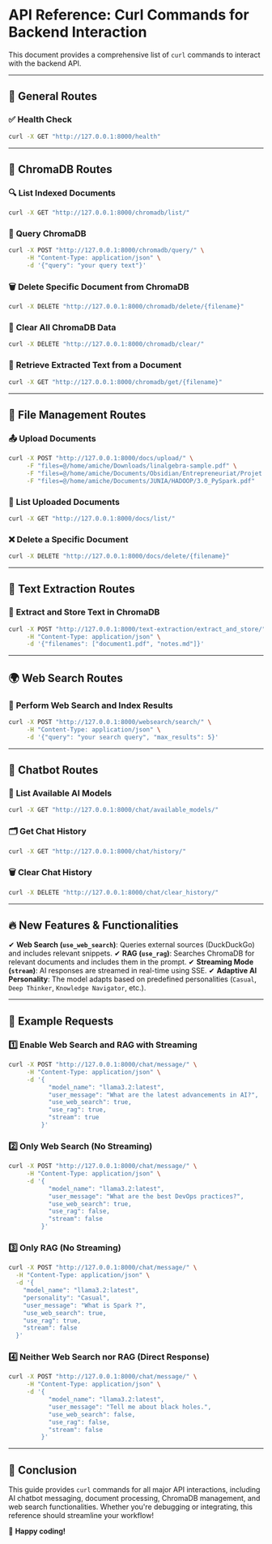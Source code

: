 # API Reference: Curl Commands for Backend Interaction

This document provides a comprehensive list of `curl` commands to interact with the backend API.

---

## 📌 **General Routes**

### ✅ **Health Check**
```sh
curl -X GET "http://127.0.0.1:8000/health"
```

---

## 📂 **ChromaDB Routes**

### 🔍 **List Indexed Documents**
```sh
curl -X GET "http://127.0.0.1:8000/chromadb/list/"
```

### 🔎 **Query ChromaDB**
```sh
curl -X POST "http://127.0.0.1:8000/chromadb/query/" \
     -H "Content-Type: application/json" \
     -d '{"query": "your query text"}'
```

### 🗑 **Delete Specific Document from ChromaDB**
```sh
curl -X DELETE "http://127.0.0.1:8000/chromadb/delete/{filename}"
```

### 🚀 **Clear All ChromaDB Data**
```sh
curl -X DELETE "http://127.0.0.1:8000/chromadb/clear/"
```

### 📄 **Retrieve Extracted Text from a Document**
```sh
curl -X GET "http://127.0.0.1:8000/chromadb/get/{filename}"
```

---

## 📁 **File Management Routes**

### 📤 **Upload Documents**
```sh
curl -X POST "http://127.0.0.1:8000/docs/upload/" \
     -F "files=@/home/amiche/Downloads/linalgebra-sample.pdf" \
     -F "files=@/home/amiche/Documents/Obsidian/Entrepreneuriat/Projet d'Entreprise Multifonctionnelle en Afrique.md" \
     -F "files=@/home/amiche/Documents/JUNIA/HADOOP/3.0_PySpark.pdf"
```

### 📂 **List Uploaded Documents**
```sh
curl -X GET "http://127.0.0.1:8000/docs/list/"
```

### ❌ **Delete a Specific Document**
```sh
curl -X DELETE "http://127.0.0.1:8000/docs/delete/{filename}"
```

---

## 📝 **Text Extraction Routes**

### 📑 **Extract and Store Text in ChromaDB**
```sh
curl -X POST "http://127.0.0.1:8000/text-extraction/extract_and_store/" \
     -H "Content-Type: application/json" \
     -d '{"filenames": ["document1.pdf", "notes.md"]}'
```

---

## 🌍 **Web Search Routes**

### 🔎 **Perform Web Search and Index Results**
```sh
curl -X POST "http://127.0.0.1:8000/websearch/search/" \
     -H "Content-Type: application/json" \
     -d '{"query": "your search query", "max_results": 5}'
```

---

## 🤖 **Chatbot Routes**

### 🤖 **List Available AI Models**
```sh
curl -X GET "http://127.0.0.1:8000/chat/available_models/"
```

### 🗂 **Get Chat History**
```sh
curl -X GET "http://127.0.0.1:8000/chat/history/"
```

### 🗑 **Clear Chat History**
```sh
curl -X DELETE "http://127.0.0.1:8000/chat/clear_history/"
```

---

## 🔥 **New Features & Functionalities**

✔ **Web Search (`use_web_search`)**: Queries external sources (DuckDuckGo) and includes relevant snippets.
✔ **RAG (`use_rag`)**: Searches ChromaDB for relevant documents and includes them in the prompt.
✔ **Streaming Mode (`stream`)**: AI responses are streamed in real-time using SSE.
✔ **Adaptive AI Personality**: The model adapts based on predefined personalities (`Casual`, `Deep Thinker`, `Knowledge Navigator`, etc.).

---

## 📌 **Example Requests**

### **1️⃣ Enable Web Search and RAG with Streaming**
```bash
curl -X POST "http://127.0.0.1:8000/chat/message/" \
     -H "Content-Type: application/json" \
     -d '{
           "model_name": "llama3.2:latest",
           "user_message": "What are the latest advancements in AI?",
           "use_web_search": true,
           "use_rag": true,
           "stream": true
         }'
```

### **2️⃣ Only Web Search (No Streaming)**
```bash
curl -X POST "http://127.0.0.1:8000/chat/message/" \
     -H "Content-Type: application/json" \
     -d '{
           "model_name": "llama3.2:latest",
           "user_message": "What are the best DevOps practices?",
           "use_web_search": true,
           "use_rag": false,
           "stream": false
         }'
```

### **3️⃣ Only RAG (No Streaming)**
```bash
curl -X POST "http://127.0.0.1:8000/chat/message/" \
  -H "Content-Type: application/json" \
  -d '{
    "model_name": "llama3.2:latest",
    "personality": "Casual",
    "user_message": "What is Spark ?",
    "use_web_search": true,
    "use_rag": true,
    "stream": false
  }'

```

### **4️⃣ Neither Web Search nor RAG (Direct Response)**
```bash
curl -X POST "http://127.0.0.1:8000/chat/message/" \
     -H "Content-Type: application/json" \
     -d '{
           "model_name": "llama3.2:latest",
           "user_message": "Tell me about black holes.",
           "use_web_search": false,
           "use_rag": false,
           "stream": false
         }'
```

---

## 🎯 **Conclusion**

This guide provides `curl` commands for all major API interactions, including AI chatbot messaging, document processing, ChromaDB management, and web search functionalities. Whether you're debugging or integrating, this reference should streamline your workflow!

🚀 **Happy coding!**
